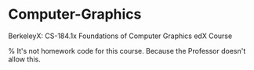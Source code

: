Computer-Graphics
=================

BerkeleyX: CS-184.1x Foundations of Computer Graphics edX Course

% It's not homework code for this course. Because the Professor doesn't allow this.
